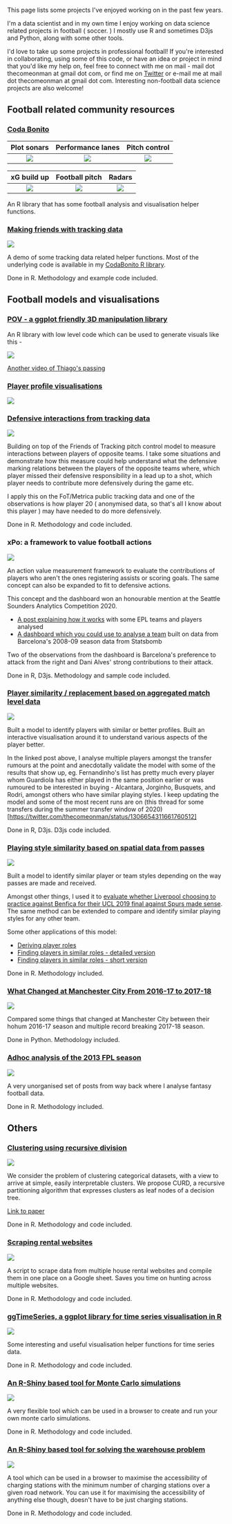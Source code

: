 This page lists some projects I've enjoyed working on in the past few years.

I'm a data scientist and in my own time I enjoy working on data science related projects in football ( soccer. ) I mostly use R and sometimes D3js and Python, along with some other tools.

I'd love to take up some projects in professional football! If you're interested in collaborating, using some of this code, or have an idea or project in mind that you'd like my help on, feel free to connect with me on mail - mail dot thecomeonman at gmail dot com, or find me on [Twitter](twitter.com/thecomeonman) or e-mail me at mail dot thecomeonman at gmail dot com. Interesting non-football data science projects are also welcome!

## Football related community resources

### [Coda Bonito](https://github.com/thecomeonman/CodaBonito)

Plot sonars  | Performance lanes | Pitch control
:----------: | :---------------: | :-----------:
![](https://raw.githubusercontent.com/thecomeonman/CodaBonito/master/README_files/figure-markdown_strict/fPlotSonar-1.png) | ![](https://raw.githubusercontent.com/thecomeonman/CodaBonito/master/README_files/figure-markdown_strict/fStripChart-1.png) | ![](https://raw.githubusercontent.com/thecomeonman/CodaBonito/master/README_files/figure-markdown_strict/fPlotPitchControl-1.png)

xG build up | Football pitch | Radars 
:---------: | :------------: | :----: 
![](https://raw.githubusercontent.com/thecomeonman/CodaBonito/master/README_files/figure-markdown_strict/fXgBuildUpComparison-1.png) | ![](https://raw.githubusercontent.com/thecomeonman/CodaBonito/master/README_files/figure-markdown_strict/theme_pitch-1.png) | ![](https://raw.githubusercontent.com/thecomeonman/CodaBonito/master/README_files/figure-markdown_strict/fRadarPercentileChart-1.png)

An R library that has some football analysis and visualisation helper functions.

### [Making friends with tracking data](https://github.com/thecomeonman/MakingFriendsWithTrackingData)

![](https://raw.githubusercontent.com/thecomeonman/MakingFriendsWithTrackingData/master/README_files/figure-markdown_strict/VoronoiAnnotated.gif)

A demo of some tracking data related helper functions. Most of the underlying code is 
available in my [CodaBonito R library](https://github.com/thecomeonman/CodaBonito).

Done in R. Methodology and example code included.

## Football models and visualisations

### [POV - a ggplot friendly 3D manipulation library](https://github.com/thecomeonman/POV)

An R library with low level code which can be used to generate visuals like this -

![](./ThiagoLastBayernGoalInvolvement.gif)

[Another video of Thiago's passing](https://twitter.com/thecomeonman/status/1310564531664429057)

### [Player profile visualisations](https://github.com/thecomeonman/PlayerProfileVizes)

![](https://raw.githubusercontent.com/thecomeonman/PlayerProfileVizes/master/2020-08-18_CityWingers_Sane_Mahrez_Torres/Torres.png)

### [Defensive interactions from tracking data](https://thecomeonman.github.io/DefensiveInteractionsFromTrackingData/)

![](https://github.com/thecomeonman/DefensiveInteractionsFromTrackingData/blob/master/index_files/figure-html/Heatmaps-1.png?raw=true)

Building on top of the Friends of Tracking pitch control model to measure interactions between players of opposite teams. I take some situations and demonstrate how this measure could help understand what the defensive marking relations between the players of the opposite teams where, which player missed their defensive responsibility in a lead up to a shot, which player needs to contribute more defensively during the game etc. 

I apply this on the FoT/Metrica public tracking data and one of the observations is how player 20 ( anonymised data, so that's all I know about this player ) may have needed to do more defensively.

Done in R. Methodology and code included.

### xPo: a framework to value football actions

![](./xPo.gif)

An action value measurement framework to evaluate the contributions of players who aren't the ones registering assists or scoring goals. The same concept can also be expanded to fit to defensive actions. 

This concept and the dashboard won an honourable mention at the Seattle Sounders Analytics Competition 2020.

- [A post explaining how it works](https://thecomeonman.github.io/xPo) with some EPL teams and players analysed
- [A dashboard which you could use to analyse a team](https://thecomeonman.github.io/xPoDashboard) built on data from Barcelona's 2008-09 season data from Statsbomb

Two of the observations from the dashboard is Barcelona's preference to attack from the right and Dani Alves' strong contributions to their attack. 

Done in R, D3js. Methodology and sample code included.

### [Player similarity / replacement based on aggregated match level data](https://thecomeonman.github.io/PlayerSimilarityFromAggregatedData)

![](./PlayerSimilarityFromAggregatedData.gif)

Built a model to identify players with similar or better profiles. Built an interactive visualisation around it to understand various aspects of the player better.

In the linked post above, I analyse multiple players amongst the transfer rumours at the point and anecdotally validate the model with some of the results that show up, eg. Fernandinho's list has pretty much every player whom Guardiola has either played in the same position earlier or was rumoured to be interested in buying - Alcantara, Jorginho, Busquets, and Rodri, amongst others who have similar playing styles. I keep updating the model and some of the most recent runs are on (this thread for some transfers during the summer transfer window of 2020)[https://twitter.com/thecomeonman/status/1306654311661760512]

Done in R, D3js. D3js code included.

### [Playing style similarity based on spatial data from passes](https://thecomeonman.github.io/SpatialSimilaritiesBetweenPlayers)

![](./SpatialSimilarity.png)

Built a model to identify similar player or team styles depending on the way passes are made and received.

Amongst other things, I used it to [evaluate whether Liverpool choosing to practice against Benfica for their UCL 2019 final against Spurs made sense](https://thecomeonman.github.io/SpursBenficaSimilarityByLiverpool). The same method can be extended to compare and identify similar playing styles for any other team.

Some other applications of this model:
- [Deriving player roles](https://thecomeonman.github.io/SpatialSimilaritiesBetweenPlayers/PlayerRoles)
- [Finding players in similar roles - detailed version](https://thecomeonman.github.io/SpatialSimilaritiesBetweenPlayers/SimilarPlayers.html)
- [Finding players in similar roles - short version](https://thecomeonman.github.io/SpatialSimilaritiesBetweenPlayers/TeamHighLevel201819/ManCity.html)

Done in R. Methodology included.

### [What Changed at Manchester City From 2016-17 to 2017-18](https://thecomeonman.github.io/MCI-2016-17-To-2017-18)

![](https://raw.githubusercontent.com/thecomeonman/MCI-2016-17-to-2017-18/master/Assists/Assists_files/Assists_22_0.png)

Compared some things that changed at Manchester City between their hohum 2016-17 season and multiple record breaking 2017-18 season.

Done in Python. Methodology included.

### [Adhoc analysis of the 2013 FPL season](https://github.com/thecomeonman/FPL)

![](https://2.bp.blogspot.com/-fC4ebKQLRps/U-MIhGT9dtI/AAAAAAAACG0/mpmWXxNrzso/s1600/PriceChanges.png)

A very unorganised set of posts from way back where I analyse fantasy football data.

Done in R. Methodology included.

## Others

### [Clustering using recursive division](https://github.com/thecomeonman/CURD)

![](https://raw.githubusercontent.com/thecomeonman/CURD/master/CURD_files/figure-markdown_strict/ResultsExploration00-1.png)

We consider the problem of clustering categorical datasets, with a view to arrive at simple, easily interpretable clusters. We propose CURD, a recursive partitioning algorithm that expresses clusters as leaf nodes of a decision tree. 

[Link to paper](https://www.researchgate.net/publication/338004913_CURD_A_recursive_partitioning_algorithm_for_clustering_categorical_datasets)

Done in R. Methodology and code included.

### [Scraping rental websites](https://github.com/thecomeonman/HouseLeadsAutomation)

![](https://raw.githubusercontent.com/thecomeonman/HouseLeadsAutomation/master/Screenshots/SheetExample.png)

A script to scrape data from multiple house rental websites and compile them in one place on a Google sheet. Saves you time on hunting across multiple websites.

Done in R. Methodology and code included.

### [ggTimeSeries, a ggplot library for time series visualisation in R](https://github.com/AtherEnergy/ggTimeSeries)

![](https://raw.githubusercontent.com/JesseVent/ggTimeSeries/581fa14a6bbf71dd1c30190244ffdce9646900e1/README_files/figure-markdown_strict/calendar_heatmap-1.png)

Some interesting and useful visualisation helper functions for time series data.

Done in R. Methodology and code included.

### [An R-Shiny based tool for Monte Carlo simulations](https://github.com/AtherEnergy/Rhyhorn) 

![](https://raw.githubusercontent.com/AtherEnergy/Montek/master/Screenshots/060_Output_Variables.png)

A very flexible tool which can be used in a browser to create and run your own monte carlo simulations.

Done in R. Methodology and code included.

### [An R-Shiny based tool for solving the warehouse problem](https://github.com/AtherEnergy/RAO) 

![](https://raw.githubusercontent.com/AtherEnergy/RAO/master/Screenshots/Visualisation2.png)

A tool which can be used in a browser to maximise the accessibility of charging stations with the minimum number of charging stations over a given road network. You can use it for maximising the accessibility of anything else though, doesn't have to be just charging stations.

Done in R. Methodology and code included.